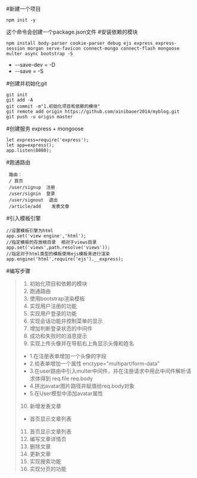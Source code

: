 #新建一个项目
```
npm init -y
```
这个命令会创建一个package.json文件
#安装依赖的模块
```
npm install body-parser cookie-parser debug ejs express express-session morgan serve-favicon connect-mongo connect-flash mongoose multer async bootstrap -S
```
- --save-dev = -D
- --save = -S

#创建并初始化git
```
git init
git add -A
git commit -m"1.初始化项目和依赖的模块"
git remote add origin https://github.com/ainibaoer2014/myblog.git
git push -u origin master
```
#创建服务
express + mongoose
```
let express=require('express');
let app=express();
app.listen(8080);
```
#跑通路由
```
 路由：
 / 首页
 /user/signup  注册
 /user/signin  登录
 /user/signout  退出
 /article/add    发表文章
```
#引入模板引擎
```
//设置模板引擎为html
app.set('view engine','html');
//指定模板的存放根目录  相对于views目录
app.set('views',path.resolve('views'));
//指定对于html类型的模板使用ejs模板来进行渲染
app.engine('html',require('ejs').__express);

```
#编写步骤
> 1. 初始化项目和依赖的模块
> 2. 跑通路由
> 3. 使用bootstrap渲染模板
> 4. 实现用户注册的功能
> 5. 实现用户登录的功能
> 6. 实现会话功能并控制菜单的显示
> 7. 增加判断登录状态的中间件
> 8. 成功和失败时的消息提示
> 9. 实现上传头像并在导航右上角显示头像和姓名
>- 1.在注册表单增加一个头像的字段
>- 2.给表单增加一个属性 enctype="multipart/form-data"
>- 3.在user路由中引入multer中间件，并在注册请求中用此中间件解析请求体得到 req.file req.body
>- 4.拼出avatar图片路径并赋值给req.body对象
>- 5.在User模型中添加avatar属性
>10. 新增发表文章
> - 首页显示文章列表
>11. 首页显示文章列表
>12. 编写文章详情页
>13. 删除文章
>14. 更新文章
>15. 实现搜索功能
>16. 实现分页的功能